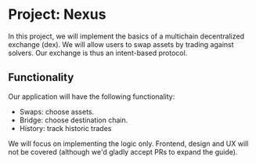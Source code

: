 # Project: Nexus

In this project, we will implement the basics of a multichain decentralized exchange (dex). We will allow users to swap assets by trading against solvers. Our exchange is thus an intent-based protocol.

## Functionality

Our application will have the following functionality:

- Swaps: choose assets.
- Bridge: choose destination chain.
- History: track historic trades

We will focus on implementing the logic only. Frontend, design and UX will not be covered (although we'd gladly accept PRs to expand the guide).
